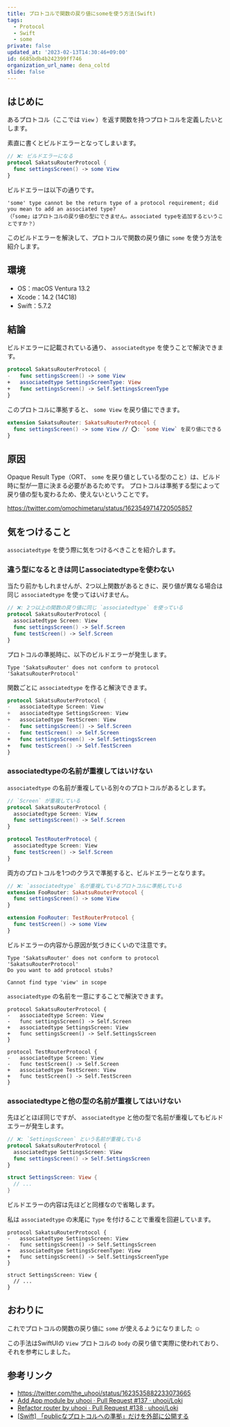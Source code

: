 ```yaml
---
title: プロトコルで関数の戻り値にsomeを使う方法(Swift)
tags:
  - Protocol
  - Swift
  - some
private: false
updated_at: '2023-02-13T14:30:46+09:00'
id: 6685bdb4b242399ff746
organization_url_name: dena_coltd
slide: false
---
```

## はじめに

あるプロトコル（ここでは `View` ）を返す関数を持つプロトコルを定義したいとします。

素直に書くとビルドエラーとなってしまいます。

```swift:SakatsuRouterProtocol.swift
// ❌: ビルドエラーになる
protocol SakatsuRouterProtocol {
  func settingsScreen() -> some View
}
```

ビルドエラーは以下の通りです。

```
'some' type cannot be the return type of a protocol requirement; did you mean to add an associated type?
（「some」はプロトコルの戻り値の型にできません。associated typeを追加するということですか？）
```

このビルドエラーを解決して、プロトコルで関数の戻り値に `some` を使う方法を紹介します。

## 環境

- OS：macOS Ventura 13.2
- Xcode：14.2 (14C18)
- Swift：5.7.2

## 結論

ビルドエラーに記載されている通り、 `associatedtype` を使うことで解決できます。

```diff_swift:SakatsuRouterProtocol.swift
protocol SakatsuRouterProtocol {
-   func settingsScreen() -> some View
+   associatedtype SettingsScreenType: View
+   func settingsScreen() -> Self.SettingsScreenType
}
```

このプロトコルに準拠すると、 `some View` を戻り値にできます。

```swift:SakatsuRouter.swift
extension SakatsuRouter: SakatsuRouterProtocol {
  func settingsScreen() -> some View // ⭕: `some View` を戻り値にできる
}
```

## 原因

Opaque Result Type（ORT、 `some` を戻り値としている型のこと）は、ビルド時に型が一意に決まる必要があるためです。
プロトコルは準拠する型によって戻り値の型も変わるため、使えないということです。

https://twitter.com/omochimetaru/status/1623549714720505857

## 気をつけること

`associatedtype` を使う際に気をつけるべきことを紹介します。

### 違う型になるときは同じassociatedtypeを使わない

当たり前かもしれませんが、2つ以上関数があるときに、戻り値が異なる場合は同じ `associatedtype` を使ってはいけません。

```swift:SakatsuRouterProtocol.swift
// ❌: 2つ以上の関数の戻り値に同じ `associatedtype` を使っている
protocol SakatsuRouterProtocol {
  associatedtype Screen: View
  func settingsScreen() -> Self.Screen
  func testScreen() -> Self.Screen
}
```

プロトコルの準拠時に、以下のビルドエラーが発生します。

```
Type 'SakatsuRouter' does not conform to protocol 'SakatsuRouterProtocol'
```

関数ごとに `associatedtype` を作ると解決できます。

```diff_swift:SakatsuRouterProtocol.swift
protocol SakatsuRouterProtocol {
-   associatedtype Screen: View
+   associatedtype SettingsScreen: View
+   associatedtype TestScreen: View
-   func settingsScreen() -> Self.Screen
-   func testScreen() -> Self.Screen
+   func settingsScreen() -> Self.SettingsScreen
+   func testScreen() -> Self.TestScreen
}
```

### associatedtypeの名前が重複してはいけない

`associatedtype` の名前が重複している別々のプロトコルがあるとします。

```swift
// `Screen` が重複している
protocol SakatsuRouterProtocol {
  associatedtype Screen: View
  func settingsScreen() -> Self.Screen
}

protocol TestRouterProtocol {
  associatedtype Screen: View
  func testScreen() -> Self.Screen
}
```

両方のプロトコルを1つのクラスで準拠すると、ビルドエラーとなります。

```swift:FooRouter.swift
// ❌: `associatedtype` 名が重複しているプロトコルに準拠している
extension FooRouter: SakatsuRouterProtocol {
  func settingsScreen() -> some View
}

extension FooRouter: TestRouterProtocol {
  func testScreen() -> some View
}
```

ビルドエラーの内容から原因が気づきにくいので注意です。

```
Type 'SakatsuRouter' does not conform to protocol 'SakatsuRouterProtocol'
Do you want to add protocol stubs?

Cannot find type 'view' in scope
```

`associatedtype` の名前を一意にすることで解決できます。

```diff_swift
protocol SakatsuRouterProtocol {
-   associatedtype Screen: View
-   func settingsScreen() -> Self.Screen
+   associatedtype SettingsScreen: View
+   func settingsScreen() -> Self.SettingsScreen
}

protocol TestRouterProtocol {
-   associatedtype Screen: View
-   func testScreen() -> Self.Screen
+   associatedtype TestScreen: View
+   func testScreen() -> Self.TestScreen
}
```

### associatedtypeと他の型の名前が重複してはいけない

先ほどとほぼ同じですが、 `associatedtype` と他の型で名前が重複してもビルドエラーが発生します。

```swift
// ❌: `SettingsScreen` という名前が重複している
protocol SakatsuRouterProtocol {
  associatedtype SettingsScreen: View
  func settingsScreen() -> Self.SettingsScreen
}

struct SettingsScreen: View {
  // ...
}
```

ビルドエラーの内容は先ほどと同様なので省略します。

私は `associatedtype` の末尾に `Type` を付けることで重複を回避しています。

```diff_swift
protocol SakatsuRouterProtocol {
-   associatedtype SettingsScreen: View
-   func settingsScreen() -> Self.SettingsScreen
+   associatedtype SettingsScreenType: View
+   func settingsScreen() -> Self.SettingsScreenType
}

struct SettingsScreen: View {
  // ...
}
```

## おわりに

これでプロトコルの関数の戻り値に `some` が使えるようになりました :relaxed:

この手法はSwiftUIの `View` プロトコルの `body` の戻り値で実際に使われており、それを参考にしました。

## 参考リンク

- https://twitter.com/the_uhooi/status/1623535882233073665
- [Add App module by uhooi · Pull Request #137 · uhooi/Loki](https://github.com/uhooi/Loki/pull/137)
- [Refactor router by uhooi · Pull Request #138 · uhooi/Loki](https://github.com/uhooi/Loki/pull/138)
- [[Swift] 「publicなプロトコルへの準拠」だけを外部に公開する](https://zenn.dev/en3_hcl/articles/377e9d15e323be)
